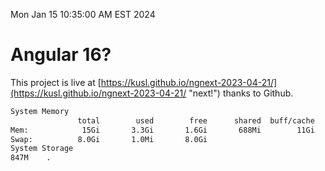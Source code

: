 Mon Jan 15 10:35:00 AM EST 2024

# Angular 16?


This project is live at [https://kusl.github.io/ngnext-2023-04-21/](https://kusl.github.io/ngnext-2023-04-21/ "next!") thanks to Github.

```bash
System Memory
               total        used        free      shared  buff/cache   available
Mem:            15Gi       3.3Gi       1.6Gi       688Mi        11Gi        11Gi
Swap:          8.0Gi       1.0Mi       8.0Gi
System Storage
847M	.
```
